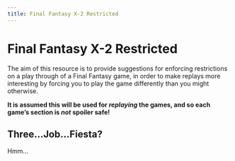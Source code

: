 ```yaml
---
title: Final Fantasy X-2 Restricted
---
```


# Final Fantasy X-2 Restricted

The aim of this resource is to provide suggestions for enforcing restrictions on a play through of a Final Fantasy game, in order to make replays more interesting by forcing you to play the game differently than you might otherwise.

**It is assumed this will be used for *replaying* the games, and so each game’s section is *not* spoiler safe!**

## Three...Job...Fiesta?
Hmm...